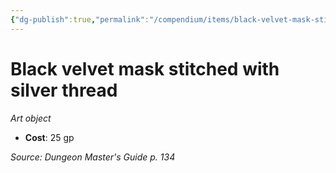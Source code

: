 ```yaml
---
{"dg-publish":true,"permalink":"/compendium/items/black-velvet-mask-stitched-with-silver-thread/","tags":["compendium/src/5e/dmg","item/wealth/art-object"]}
---
```


# Black velvet mask stitched with silver thread
*Art object*  

- **Cost**: 25 gp

*Source: Dungeon Master's Guide p. 134*